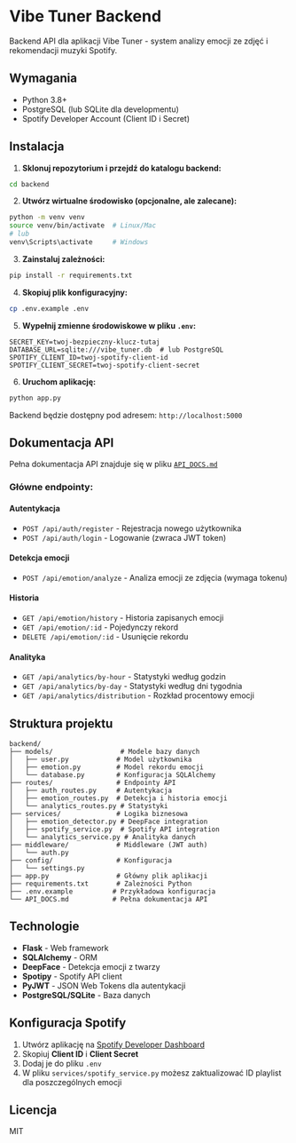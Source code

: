 # Vibe Tuner Backend

Backend API dla aplikacji Vibe Tuner - system analizy emocji ze zdjęć i rekomendacji muzyki Spotify.

## Wymagania

- Python 3.8+
- PostgreSQL (lub SQLite dla developmentu)
- Spotify Developer Account (Client ID i Secret)

## Instalacja

1. **Sklonuj repozytorium i przejdź do katalogu backend:**
```bash
cd backend
```

2. **Utwórz wirtualne środowisko (opcjonalne, ale zalecane):**
```bash
python -m venv venv
source venv/bin/activate  # Linux/Mac
# lub
venv\Scripts\activate     # Windows
```

3. **Zainstaluj zależności:**
```bash
pip install -r requirements.txt
```

4. **Skopiuj plik konfiguracyjny:**
```bash
cp .env.example .env
```

5. **Wypełnij zmienne środowiskowe w pliku `.env`:**
```env
SECRET_KEY=twoj-bezpieczny-klucz-tutaj
DATABASE_URL=sqlite:///vibe_tuner.db  # lub PostgreSQL
SPOTIFY_CLIENT_ID=twoj-spotify-client-id
SPOTIFY_CLIENT_SECRET=twoj-spotify-client-secret
```

6. **Uruchom aplikację:**
```bash
python app.py
```

Backend będzie dostępny pod adresem: `http://localhost:5000`

## Dokumentacja API

Pełna dokumentacja API znajduje się w pliku [`API_DOCS.md`](./API_DOCS.md)

### Główne endpointy:

#### Autentykacja
- `POST /api/auth/register` - Rejestracja nowego użytkownika
- `POST /api/auth/login` - Logowanie (zwraca JWT token)

#### Detekcja emocji
- `POST /api/emotion/analyze` - Analiza emocji ze zdjęcia (wymaga tokenu)

#### Historia
- `GET /api/emotion/history` - Historia zapisanych emocji
- `GET /api/emotion/:id` - Pojedynczy rekord
- `DELETE /api/emotion/:id` - Usunięcie rekordu

#### Analityka
- `GET /api/analytics/by-hour` - Statystyki według godzin
- `GET /api/analytics/by-day` - Statystyki według dni tygodnia
- `GET /api/analytics/distribution` - Rozkład procentowy emocji

## Struktura projektu

```
backend/
├── models/                 # Modele bazy danych
│   ├── user.py            # Model użytkownika
│   ├── emotion.py         # Model rekordu emocji
│   └── database.py        # Konfiguracja SQLAlchemy
├── routes/                # Endpointy API
│   ├── auth_routes.py     # Autentykacja
│   ├── emotion_routes.py  # Detekcja i historia emocji
│   └── analytics_routes.py # Statystyki
├── services/              # Logika biznesowa
│   ├── emotion_detector.py # DeepFace integration
│   ├── spotify_service.py  # Spotify API integration
│   └── analytics_service.py # Analityka danych
├── middleware/            # Middleware (JWT auth)
│   └── auth.py
├── config/                # Konfiguracja
│   └── settings.py
├── app.py                 # Główny plik aplikacji
├── requirements.txt       # Zależności Python
├── .env.example          # Przykładowa konfiguracja
└── API_DOCS.md           # Pełna dokumentacja API
```

## Technologie

- **Flask** - Web framework
- **SQLAlchemy** - ORM
- **DeepFace** - Detekcja emocji z twarzy
- **Spotipy** - Spotify API client
- **PyJWT** - JSON Web Tokens dla autentykacji
- **PostgreSQL/SQLite** - Baza danych

## Konfiguracja Spotify

1. Utwórz aplikację na [Spotify Developer Dashboard](https://developer.spotify.com/dashboard)
2. Skopiuj **Client ID** i **Client Secret**
3. Dodaj je do pliku `.env`
4. W pliku `services/spotify_service.py` możesz zaktualizować ID playlist dla poszczególnych emocji

## Licencja

MIT
